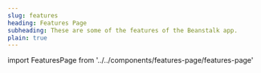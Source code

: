 ```yaml
---
slug: features
heading: Features Page
subheading: These are some of the features of the Beanstalk app.
plain: true
---
```

import FeaturesPage from '../../components/features-page/features-page'

<FeaturesPage/>